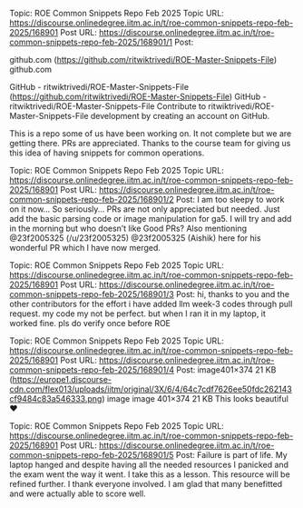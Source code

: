 Topic: ROE Common Snippets Repo Feb 2025
Topic URL: https://discourse.onlinedegree.iitm.ac.in/t/roe-common-snippets-repo-feb-2025/168901
Post URL: https://discourse.onlinedegree.iitm.ac.in/t/roe-common-snippets-repo-feb-2025/168901/1
Post:  
 
 github.com (https://github.com/ritwiktrivedi/ROE-Master-Snippets-File) github.com 
 
 
 
 
 GitHub - ritwiktrivedi/ROE-Master-Snippets-File (https://github.com/ritwiktrivedi/ROE-Master-Snippets-File) GitHub - ritwiktrivedi/ROE-Master-Snippets-File 
 Contribute to ritwiktrivedi/ROE-Master-Snippets-File development by creating an account on GitHub. 
 
 
 
 
 
 This is a repo some of us have been working on. It not complete but we are getting there. PRs are appreciated. 
 Thanks to the course team for giving us this idea of having snippets for common operations. 

Topic: ROE Common Snippets Repo Feb 2025
Topic URL: https://discourse.onlinedegree.iitm.ac.in/t/roe-common-snippets-repo-feb-2025/168901
Post URL: https://discourse.onlinedegree.iitm.ac.in/t/roe-common-snippets-repo-feb-2025/168901/2
Post:  I am too sleepy to work on it now… So seriously… PRs are not only appreciated but needed. Just add the basic parsing code or image manipulation for ga5. I will try and add in the morning but who doesn’t like Good PRs? Also mentioning  @23f2005325 (/u/23f2005325) @23f2005325  (Aishik) here for his wonderful PR which I have now merged. 

Topic: ROE Common Snippets Repo Feb 2025
Topic URL: https://discourse.onlinedegree.iitm.ac.in/t/roe-common-snippets-repo-feb-2025/168901
Post URL: https://discourse.onlinedegree.iitm.ac.in/t/roe-common-snippets-repo-feb-2025/168901/3
Post:  hi, thanks to you and the other contributors for the effort 
 i have added llm week-3 codes through pull request. my code my not be perfect. but when I ran it in my laptop, it worked fine. pls do verify once before ROE 

Topic: ROE Common Snippets Repo Feb 2025
Topic URL: https://discourse.onlinedegree.iitm.ac.in/t/roe-common-snippets-repo-feb-2025/168901
Post URL: https://discourse.onlinedegree.iitm.ac.in/t/roe-common-snippets-repo-feb-2025/168901/4
Post:  image401×374 21 KB (https://europe1.discourse-cdn.com/flex013/uploads/iitm/original/3X/6/4/64c7cdf7626ee50fdc262143cf9484c83a546333.png) image image 401×374 21 KB 
This looks beautiful  :heart: 

Topic: ROE Common Snippets Repo Feb 2025
Topic URL: https://discourse.onlinedegree.iitm.ac.in/t/roe-common-snippets-repo-feb-2025/168901
Post URL: https://discourse.onlinedegree.iitm.ac.in/t/roe-common-snippets-repo-feb-2025/168901/5
Post:  Failure is part of life. My laptop hanged and despite having all the needed resources I panicked and the exam went the way it went. I take this as a lesson. This resource will be refined further. I thank everyone involved. I am glad that many benefitted and were actually able to score well. 
